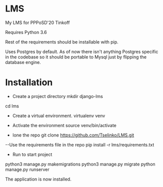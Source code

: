 # LMS
My LMS for PPPoSD'20 Tinkoff

Requires Python 3.6

Rest of the requirements should be installable with pip.

Uses Postgres by default. As of now there isn't anything Postgres specific in the codebase so it should be portable to Mysql just by flipping the database engine.

# Installation
- Create a project directory
mkdir django-lms

cd lms

- Create a virtual environment.
virtualenv venv

- Activate the environment
source venv/bin/activate

- lone the repo
git clone https://github.com/Tselinko/LMS.git

--Use the requirements file in the repo
pip install -r lms/requirements.txt

- Run to start project

python3 manage.py makemigrations
python3 manage.py migrate
python manage.py runserver

The application is now installed. 
